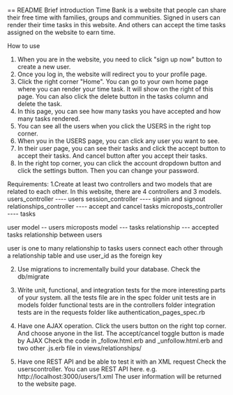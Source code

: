 == README
Brief introduction
Time Bank is a website that people can share their free time with families, groups and communities.
Signed in users can render their time tasks in this website. And others can accept the time tasks assigned on the website to earn time.

How to use
1. When you are in the website, you need to click "sign up now" button to create a new user.
2. Once you log in, the website will redirect you to your profile page.
3. Click the right corner "Home". You can go to your own home page where you can render your time task. It will show on the right of this page. 
		You can also click the delete button in the tasks column and delete the task.
4. In this page, you can see how many tasks you have accepted and how many tasks rendered.
5. You can see all the users when you click the USERS in the right top corner.
6. When you in the USERS page, you can click any user you want to see.
7. In their user page, you can see their tasks and click the accept button to accept their tasks. And cancel button after you accept their tasks.
8. In the right top corner, you can click the account dropdown button and click the settings button. Then you can change your password.

Requirements:
1.Create at least two controllers and two models that are related to each other.
In this website, there are 4 controllers and 3 models.
users_controller ---- users
session_controller ---- signin and signout
relationships_controller ---- accept and cancel tasks
microposts_controller ---- tasks

user model -- users
microposts model --- tasks
relationship --- accepted tasks relationship between users

user is one to many relationship to tasks
users connect each other through a relationship table and use user_id as the foreign key

2. Use migrations to incrementally build your database.
Check the db/migrate

3. Write unit, functional, and integration tests for the more interesting parts of your system.
all the tests file are in the spec folder
unit tests are in models folder
functional tests are in the controllers folder
integration tests are in the requests folder like authentication_pages_spec.rb

4. Have one AJAX operation.
Click the users button on the right top corner. And choose anyone in the list.
The accept/cancel toggle button is made by AJAX
Check the code in _follow.html.erb and _unfollow.html.erb and two other .js.erb file in views/relationships/

5. Have one REST API and be able to test it with an XML request
Check the userscontroller. 
You can use REST API here. 
e.g. http://localhost:3000/users/1.xml
The user information will be returned to the website page.
